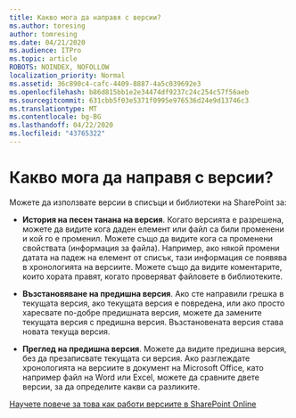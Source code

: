 ```yaml
---
title: Какво мога да направя с версии?
ms.author: toresing
author: tomresing
ms.date: 04/21/2020
ms.audience: ITPro
ms.topic: article
ROBOTS: NOINDEX, NOFOLLOW
localization_priority: Normal
ms.assetid: 36c890c4-cafc-4409-8887-4a5c039692e3
ms.openlocfilehash: b86d815bb1e2e34474df9237c24c254c57f56aeb
ms.sourcegitcommit: 631cbb5f03e5371f0995e976536d24e9d13746c3
ms.translationtype: MT
ms.contentlocale: bg-BG
ms.lasthandoff: 04/22/2020
ms.locfileid: "43765322"
---
```

# <a name="what-can-i-do-with-versioning"></a>Какво мога да направя с версии?

Можете да използвате версии в списъци и библиотеки на SharePoint за:
  
- **История на песен танана на версия**. Когато версията е разрешена, можете да видите кога даден елемент или файл са били променени и кой го е променил. Можете също да видите кога са променени свойствата (информация за файла). Например, ако някой промени датата на падеж на елемент от списък, тази информация се появява в хронологията на версиите. Можете също да видите коментарите, които хората правят, когато проверяват файловете в библиотеките. 
    
- **Възстановяване на предишна версия**. Ако сте направили грешка в текущата версия, ако текущата версия е повредена, или ако просто харесвате по-добре предишната версия, можете да замените текущата версия с предишна версия. Възстановената версия става новата текуща версия. 
    
- **Преглед на предишна версия**. Можете да видите предишна версия, без да презаписвате текущата си версия. Ако разглеждате хронологията на версиите в документ на Microsoft Office, като например файл на Word или Excel, можете да сравните двете версии, за да определите какви са разликите. 
    
[Научете повече за това как работи версиите в SharePoint Online](https://go.microsoft.com/fwlink/?linkid=875710)
  

